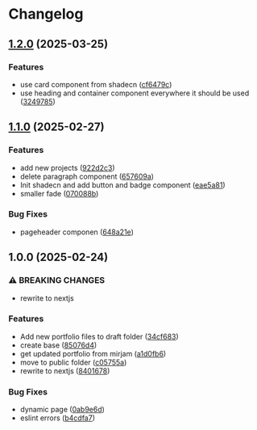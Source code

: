 # Changelog

## [1.2.0](https://github.com/daribock/mirjam-portfolio/compare/v1.1.0...v1.2.0) (2025-03-25)


### Features

* use card component from shadecn ([cf6479c](https://github.com/daribock/mirjam-portfolio/commit/cf6479ce29a1d2b45e25eda3c88cab94067f7b46))
* use heading and container component everywhere it should be used ([3249785](https://github.com/daribock/mirjam-portfolio/commit/3249785d4f05360db642024817f5caf898d2f874))

## [1.1.0](https://github.com/daribock/mirjam-portfolio/compare/v1.0.0...v1.1.0) (2025-02-27)


### Features

* add new projects ([922d2c3](https://github.com/daribock/mirjam-portfolio/commit/922d2c3b78f3c61cfff03fd9f07de4695f159a71))
* delete paragraph component ([657609a](https://github.com/daribock/mirjam-portfolio/commit/657609a2c40e01c5e067e76b7976fa25c9f05d54))
* Init shadecn and add button and badge component ([eae5a81](https://github.com/daribock/mirjam-portfolio/commit/eae5a81232e7ea6552f8936a53d9616aed2bfa6b))
* smaller fade ([070088b](https://github.com/daribock/mirjam-portfolio/commit/070088b4c93e3780c6588db1fa9c04f8e99ef124))


### Bug Fixes

* pageheader componen ([648a21e](https://github.com/daribock/mirjam-portfolio/commit/648a21e3ba0307e24603316808ec90631415e90e))

## 1.0.0 (2025-02-24)


### ⚠ BREAKING CHANGES

* rewrite to nextjs

### Features

* Add new portfolio files to draft folder ([34cf683](https://github.com/daribock/mirjam-portfolio/commit/34cf68363c1e64f15905bdfd3469f49038df0043))
* create base ([85076d4](https://github.com/daribock/mirjam-portfolio/commit/85076d41f94df502c5dc48bfa77c3ed21ca85c5c))
* get updated portfolio from mirjam ([a1d0fb6](https://github.com/daribock/mirjam-portfolio/commit/a1d0fb67a50c3aabf4beb5b79403c41a2c999963))
* move to public folder ([c05755a](https://github.com/daribock/mirjam-portfolio/commit/c05755a8d8b3fd952b012fab6f9ff8a754ddece0))
* rewrite to nextjs ([8401678](https://github.com/daribock/mirjam-portfolio/commit/840167897713db4ccc95c3fe3d2bbf9a10828dbb))


### Bug Fixes

* dynamic page ([0ab9e6d](https://github.com/daribock/mirjam-portfolio/commit/0ab9e6dfe13ecca1be473cdda155f35cdcc06a5b))
* eslint errors ([b4cdfa7](https://github.com/daribock/mirjam-portfolio/commit/b4cdfa7f638170aa74be8e092baf707747cfe7ed))
